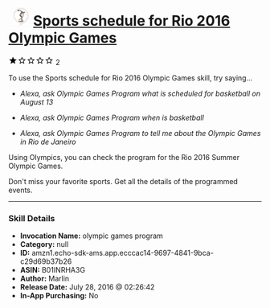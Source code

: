 # &nbsp;<img src="skill_icon" alt="Sports schedule for Rio 2016 Olympic Games icon" width="36"> [Sports schedule for Rio 2016 Olympic Games](http://alexa.amazon.com/#skills/amzn1.echo-sdk-ams.app.ecccac14-9697-4841-9bca-c29d69b37b26)
![1 stars](../../images/ic_star_black_18dp_1x.png)![1 stars](../../images/ic_star_border_black_18dp_1x.png)![1 stars](../../images/ic_star_border_black_18dp_1x.png)![1 stars](../../images/ic_star_border_black_18dp_1x.png)![1 stars](../../images/ic_star_border_black_18dp_1x.png) 2

To use the Sports schedule for Rio 2016 Olympic Games skill, try saying...

* *Alexa, ask Olympic Games Program what is scheduled for basketball on August 13*

* *Alexa, ask Olympic Games Program when is basketball*

* *Alexa, ask Olympic Games Program to tell me about the Olympic Games in Rio de Janeiro*

Using Olympics, you can check the program for the Rio 2016 Summer Olympic Games.

Don't miss your favorite sports. Get all the details of the programmed events.

***

### Skill Details

* **Invocation Name:** olympic games program
* **Category:** null
* **ID:** amzn1.echo-sdk-ams.app.ecccac14-9697-4841-9bca-c29d69b37b26
* **ASIN:** B01INRHA3G
* **Author:** Marlin
* **Release Date:** July 28, 2016 @ 02:26:42
* **In-App Purchasing:** No
